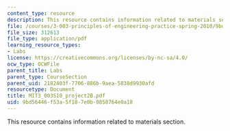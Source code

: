 ```yaml
---
content_type: resource
description: This resource contains information related to materials section.
file: /courses/3-003-principles-of-engineering-practice-spring-2010/9bd56446f53a5f187e0b0858764e0a18_MIT3_003S10_project2B.pdf
file_size: 312613
file_type: application/pdf
learning_resource_types:
- Labs
license: https://creativecommons.org/licenses/by-nc-sa/4.0/
ocw_type: OCWFile
parent_title: Labs
parent_type: CourseSection
parent_uid: 2182403f-7706-886b-9aea-5838d9930afd
resourcetype: Document
title: MIT3_003S10_project2B.pdf
uid: 9bd56446-f53a-5f18-7e0b-0858764e0a18
---
```

This resource contains information related to materials section.
